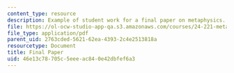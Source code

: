 ```yaml
---
content_type: resource
description: Example of student work for a final paper on metaphysics.
file: https://ol-ocw-studio-app-qa.s3.amazonaws.com/courses/24-221-metaphysics-spring-2015/46e13c78705c5eeeac840e42dbfef6a3_MIT24_221S15_FinalPaper1.pdf
file_type: application/pdf
parent_uid: 2763cded-5621-62ea-4393-2c4e2513818a
resourcetype: Document
title: Final Paper
uid: 46e13c78-705c-5eee-ac84-0e42dbfef6a3
---
```

